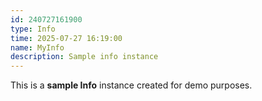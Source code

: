 ```yaml
---
id: 240727161900
type: Info
time: 2025-07-27 16:19:00
name: MyInfo
description: Sample info instance
---
```

This is a **sample Info** instance created for demo purposes.
